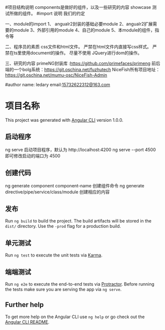 

#项目结构说明
components是做好的组件，以及一些研究的内容
showcase 测试所做的组件。
#import 说明
我们的约定

一、module的import
1、 angualr2封装的基础必要module
2、angualr2扩展需要的module
3、外部引用的module
4、自己的module
5、本module的组件，指令等

二、程序员的素质
css文件和html文件。
严禁在html文件内直接写css样式。
严禁在ts里使用document的操作。
尽量不使用 JQuery进行dom的操作。

三、研究的内容
primeNG封装库 :https://github.com/primefaces/primeng
前后端的一个bolg系统：https://git.oschina.net/fuzhutech
NiceFish所有项目地址： https://git.oschina.net/mumu-osc/NiceFish-Admin


#author
name: ledary
email:15732622312@163.com

# 项目名称
This project was generated with [Angular CLI](https://github.com/angular/angular-cli) version 1.0.0.

## 启动程序
ng serve  启动项目程序，默认为 http://localhost:4200
ng serve --port 4500  即可修改启动的端口为  4500

## 创建代码

ng generate component component-name  创建组件命令
ng generate directive/pipe/service/class/module  创建相应的内容

## 发布

Run `ng build` to build the project. The build artifacts will be stored in the `dist/` directory. Use the `-prod` flag for a production build.

## 单元测试

Run `ng test` to execute the unit tests via [Karma](https://karma-runner.github.io).

## 端端测试

Run `ng e2e` to execute the end-to-end tests via [Protractor](http://www.protractortest.org/).
Before running the tests make sure you are serving the app via `ng serve`.

## Further help

To get more help on the Angular CLI use `ng help` or go check out the [Angular CLI README](https://github.com/angular/angular-cli/blob/master/README.md).
